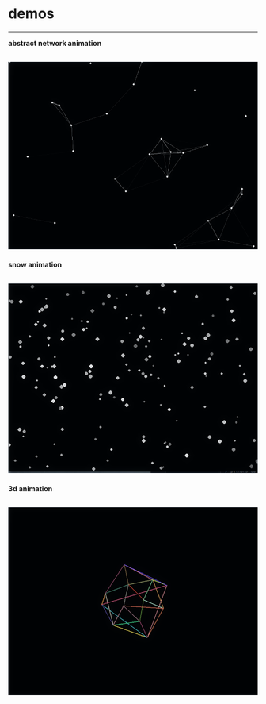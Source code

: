 # demos
---


**abstract network animation**

![lns](demos/.img/1.png)
---
**snow animation**

![snw](demos/.img/2.png)
---

**3d animation**

![bll](demos/.img/3.png)
---
